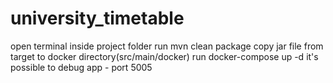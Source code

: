 # university_timetable

open terminal inside project folder 
run mvn clean package
copy jar file from target to docker directory(src/main/docker)
run docker-compose up -d
it's possible to debug app - port 5005

